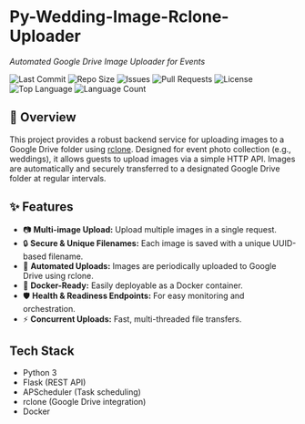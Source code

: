 # Py-Wedding-Image-Rclone-Uploader

*Automated Google Drive Image Uploader for Events*

![Last Commit](https://img.shields.io/github/last-commit/pingmyheart/Py-Wedding-Image-Rclone-Uploader)
![Repo Size](https://img.shields.io/github/repo-size/pingmyheart/Py-Wedding-Image-Rclone-Uploader)
![Issues](https://img.shields.io/github/issues/pingmyheart/Py-Wedding-Image-Rclone-Uploader)
![Pull Requests](https://img.shields.io/github/issues-pr/pingmyheart/Py-Wedding-Image-Rclone-Uploader)
![License](https://img.shields.io/github/license/pingmyheart/Py-Wedding-Image-Rclone-Uploader)
![Top Language](https://img.shields.io/github/languages/top/pingmyheart/Py-Wedding-Image-Rclone-Uploader)
![Language Count](https://img.shields.io/github/languages/count/pingmyheart/Py-Wedding-Image-Rclone-Uploader)

## 🚀 Overview
This project provides a robust backend service for uploading images to a Google Drive folder
using [rclone](https://rclone.org/). Designed for event photo collection (e.g., weddings), it allows guests to upload
images via a simple HTTP API. Images are automatically and securely transferred to a designated Google Drive folder at
regular intervals.

## ✨ Features

- 📷 **Multi-image Upload:** Upload multiple images in a single request.
- 🔒 **Secure & Unique Filenames:** Each image is saved with a unique UUID-based filename.
- 🚀 **Automated Uploads:** Images are periodically uploaded to Google Drive using rclone.
- 🧩 **Docker-Ready:** Easily deployable as a Docker container.
- 🛡️ **Health & Readiness Endpoints:** For easy monitoring and orchestration.
- ⚡ **Concurrent Uploads:** Fast, multi-threaded file transfers.

## Tech Stack

- Python 3
- Flask (REST API)
- APScheduler (Task scheduling)
- rclone (Google Drive integration)
- Docker